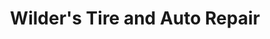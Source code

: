 ---
title: "Wilder's Tire and Auto Repair"
url: /richmond/wilders-tire-and-auto-repair/
shop: Autowerkstatt
---